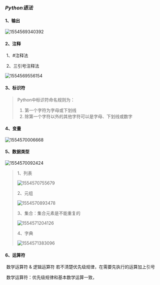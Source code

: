 ### *Python语法*

#### 1、输出

![1554569340392](/home/javazhe/.config/Typora/typora-user-images/1554569340392.png)

#### 2、注释

​	1、#注释法

​	2、三引号注释法​       	

![1554569556154](/home/javazhe/.config/Typora/typora-user-images/1554569556154.png)

#### 3、标识符

>   Python中标识符命名规则为：
>
> 1. ​第一个字符为字母或下划线
> 2. 除第一个字符以外的其他字符可以是字母、下划线或数字

#### 4、变量

![1554570006668](/home/javazhe/.config/Typora/typora-user-images/1554570006668.png)

#### 5、数据类型

![1554570092424](/home/javazhe/.config/Typora/typora-user-images/1554570092424.png)

> 1、列表
>
> ![1554570755679](/home/javazhe/.config/Typora/typora-user-images/1554570755679.png)
>
> 2、元组
>
> ![1554570893478](/home/javazhe/.config/Typora/typora-user-images/1554570893478.png)
>
> 3、集合：集合元素是不能重复的
>
> ![1554571204126](/home/javazhe/.config/Typora/typora-user-images/1554571204126.png)
>
> 4、字典
>
> ![1554571383096](/home/javazhe/.config/Typora/typora-user-images/1554571383096.png)



#### 6、运算符	

​	数学运算符 & 逻辑运算符  若不清楚优先级规律，在需要先执行的运算加上引号

​        数学运算符：优先级规律和基本数学运算一致，

